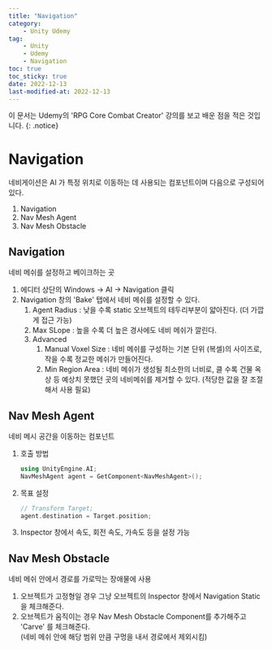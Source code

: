 ```yaml
---
title: "Navigation"
category:
    - Unity Udemy
tag:
    - Unity
    - Udemy
    - Navigation
toc: true
toc_sticky: true
date: 2022-12-13
last-modified-at: 2022-12-13
---
```

이 문서는 Udemy의  'RPG Core Combat Creator' 강의를 보고 배운 점을 적은 것입니다.
{: .notice}

# Navigation
네비게이션은 AI 가 특정 위치로 이동하는 데 사용되는 컴포넌트이며 다음으로 구성되어 있다.
1. Navigation
2. Nav Mesh Agent
3. Nav Mesh Obstacle

## Navigation
네비 메쉬를 설정하고 베이크하는 곳
1. 에디터 상단의 Windows -> AI -> Navigation 클릭
2. Navigation 창의 'Bake' 탭에서 네비 메쉬를 설정할 수 있다.
    1. Agent Radius : 낮을 수록 static 오브젝트의 테두리부분이 얇아진다. (더 가깝게 접근 가능)
    2. Max SLope : 높을 수록 더 높은 경사에도 네비 메쉬가 깔린다.
    3. Advanced
        1. Manual Voxel Size  : 네비 메쉬를 구성하는 기본 단위 (복셀)의 사이즈로, 작을 수록 정교한 메쉬가 만들어진다.
        2. Min Region Area : 네비 메쉬가 생성될 최소한의 너비로, 클 수록 건물 옥상 등 예상치 못했던 곳의 네비메쉬를 제거할 수 있다. (적당한 값을 잘 조절해서 사용 필요)

## Nav Mesh Agent
네비 메시 공간을 이동하는 컴포넌트
1. 호출 방법
    ``` c++
    using UnityEngine.AI;
    NavMeshAgent agent = GetComponent<NavMeshAgent>();
    ```
2. 목표 설정
    ``` c++
    // Transform Target;
    agent.destination = Target.position;
    ```
3. Inspector 창에서 속도, 회전 속도, 가속도 등을 설정 가능

## Nav Mesh Obstacle
네비 메쉬 안에서 경로를 가로막는 장애물에 사용
1. 오브젝트가 고정형일 경우 그냥 오브젝트의 Inspector 창에서 Navigation Static 을 체크해준다.
2. 오브젝트가 움직이는 경우 Nav Mesh Obstacle Component를 추가해주고 'Carve' 를 체크해준다.   
    (네비 메쉬 안에 해당 범위 만큼 구멍을 내서 경로에서 제외시킴)